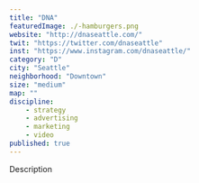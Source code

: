 ```yaml
---
title: "DNA"
featuredImage: ./-hamburgers.png
website: "http://dnaseattle.com/"
twit: "https://twitter.com/dnaseattle"
inst: "https://www.instagram.com/dnaseattle/"
category: "D"
city: "Seattle"
neighborhood: "Downtown"
size: "medium"
map: ""
discipline:
    - strategy
    - advertising
    - marketing
    - video
published: true
---
```


Description
